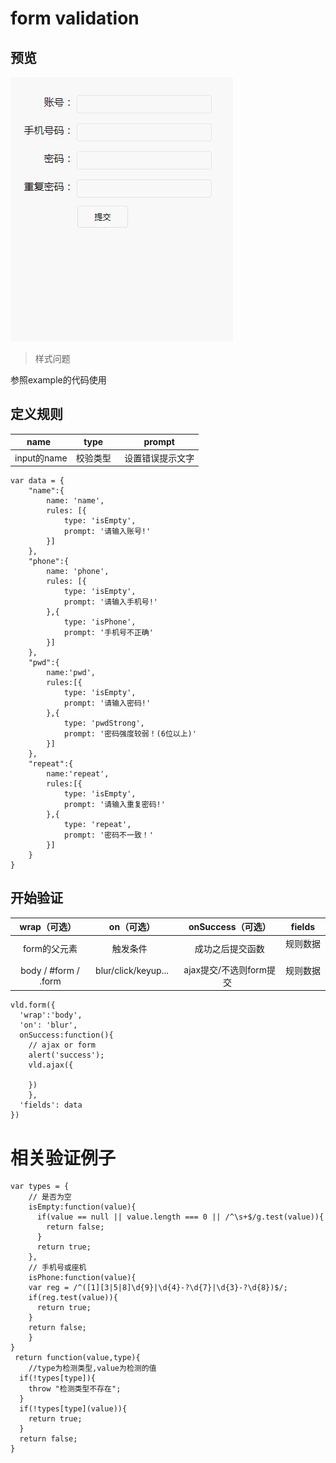 # form validation
## 预览

![](view.gif)

> 样式问题

参照example的代码使用


## 定义规则


| name   | type    |  prompt  |
| :----: | :----:   | :----: |
| input的name| 校验类型   | 设置错误提示文字  |

```
var data = {
	"name":{ 
		name: 'name',
		rules: [{
			type: 'isEmpty',
			prompt: '请输入账号!'
		}]
	},
	"phone":{ 
		name: 'phone',
		rules: [{
			type: 'isEmpty',
			prompt: '请输入手机号!'
		},{
			type: 'isPhone',
			prompt: '手机号不正确'
		}]
	},
	"pwd":{
		name:'pwd',
		rules:[{
			type: 'isEmpty',
			prompt: '请输入密码!'
		},{
			type: 'pwdStrong',
			prompt: '密码强度较弱！(6位以上)'
		}]
	},
	"repeat":{
		name:'repeat',
		rules:[{
			type: 'isEmpty',
			prompt: '请输入重复密码!'
		},{
			type: 'repeat',
			prompt: '密码不一致！'
		}]
	}
}
```
## 开始验证

| wrap（可选）   | on（可选）    |  onSuccess（可选）  |fields  |
| :----: | :----:   | :----: |:----: |
| form的父元素| 触发条件      |   成功之后提交函数    | 规则数据    |
| body / #form / .form | blur/click/keyup...      |  ajax提交/不选则form提交    | 规则数据    |

```
vld.form({
  'wrap':'body',
  'on': 'blur',
  onSuccess:function(){
   	// ajax or form
   	alert('success');
   	vld.ajax({

  	})
	},
  'fields': data
})
```

# 相关验证例子

```
var types = {
	// 是否为空
	isEmpty:function(value){
	  if(value == null || value.length === 0 || /^\s+$/g.test(value)){
	    return false;
	  }
	  return true;
	},
	// 手机号或座机
	isPhone:function(value){
    var reg = /^([1][3|5|8]\d{9}|\d{4}-?\d{7}|\d{3}-?\d{8})$/;
    if(reg.test(value)){
      return true;
    }
    return false;
	}
}
 return function(value,type){ 
	//type为检测类型,value为检测的值
  if(!types[type]){
    throw "检测类型不存在";
  }
  if(!types[type](value)){
    return true;
  }
  return false;
}
```
